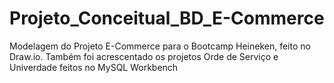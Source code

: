 # Projeto_Conceitual_BD_E-Commerce
 Modelagem do Projeto E-Commerce para o Bootcamp Heineken, feito no Draw.io.
Também foi acrescentado os projetos Orde de Serviço e Univerdade feitos no MySQL Workbench